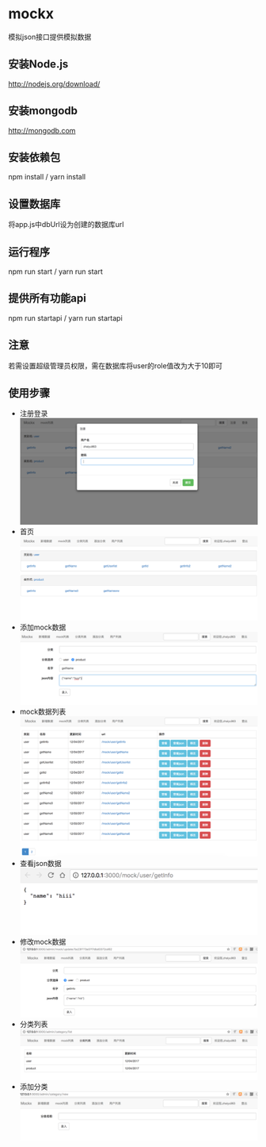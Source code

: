 # mockx
模拟json接口提供模拟数据
## 安装Node.js
http://nodejs.org/download/
## 安装mongodb
http://mongodb.com
## 安装依赖包
npm install / yarn install
## 设置数据库
将app.js中dbUrl设为创建的数据库url
## 运行程序
npm run start / yarn run start
## 提供所有功能api
npm run startapi / yarn run startapi
## 注意
若需设置超级管理员权限，需在数据库将user的role值改为大于10即可
## 使用步骤
* 注册登录
![注册](https://github.com/RainZhai/mockx/blob/master/public/screen/s1.png)
* 首页
![首页](https://github.com/RainZhai/mockx/blob/master/public/screen/s2.png)
* 添加mock数据
![添加mock数据](https://github.com/RainZhai/mockx/blob/master/public/screen/s3.png)
* mock数据列表
![mock数据列表](https://github.com/RainZhai/mockx/blob/master/public/screen/s4.png)
* 查看json数据
![查看json数据](https://github.com/RainZhai/mockx/blob/master/public/screen/s5.png)
* 修改mock数据
![修改mock数据](https://github.com/RainZhai/mockx/blob/master/public/screen/s6.png)
* 分类列表
![分类列表](https://github.com/RainZhai/mockx/blob/master/public/screen/s7.png)
* 添加分类
![添加分类](https://github.com/RainZhai/mockx/blob/master/public/screen/s8.png)
